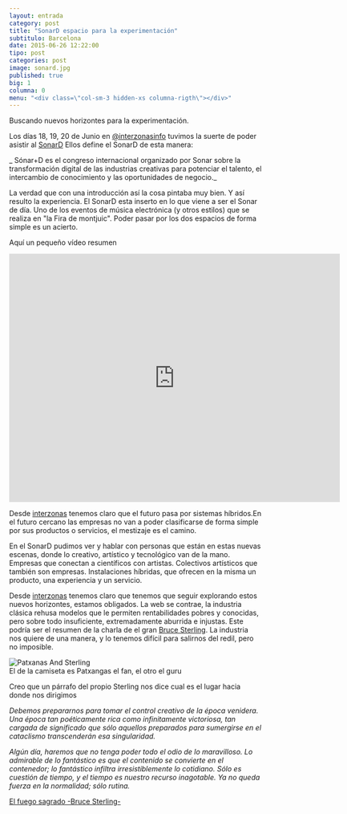 ```yaml
---
layout: entrada
category: post
title: "SonarD espacio para la experimentación"
subtitulo: Barcelona
date: 2015-06-26 12:22:00
tipo: post
categories: post
image: sonard.jpg
published: true
big: 1
columna: 0
menu: "<div class=\"col-sm-3 hidden-xs columna-rigth\"></div>"
---
```



Buscando nuevos horizontes para la experimentación.

<!--mas-->

Los días 18, 19, 20 de Junio en [@interzonasinfo](https://twitter.com/interzonasinfo) tuvimos la suerte de poder asistir al [SonarD](http://sonarplusd.com/es/) Ellos define el SonarD de esta manera: 

_ Sónar+D  es el congreso internacional organizado por Sonar sobre la transformación digital de las industrias creativas para potenciar el talento, el intercambio de conocimiento y las oportunidades de negocio._

La verdad que con una introducción así la cosa pintaba muy bien. Y así resulto la experiencia. El SonarD esta inserto en lo que viene a ser el Sonar de día. Uno de los eventos de música electrónica (y otros estilos) que se realiza en "la Fira de montjuic". Poder pasar por los dos espacios de forma simple es un acierto.

Aquí un pequeño vídeo resumen

<iframe width="660" height="495" src="https://www.youtube.com/embed/JQCDJqY1jQM" frameborder="0" allowfullscreen></iframe>

Desde [interzonas](http://labs.interzonas.info) tenemos claro que el futuro pasa por sistemas híbridos.En el futuro cercano las empresas no van a poder clasificarse de forma simple por sus productos o servicios, el mestizaje es el camino.

En el SonarD pudimos ver y hablar con personas que están en estas nuevas escenas, donde lo creativo, artístico y tecnológico van de la mano. Empresas que conectan a científicos con artistas. Colectivos artísticos que también son empresas. Instalaciones híbridas, que ofrecen en la misma un producto, una experiencia y un servicio.

Desde [interzonas](http://labs.interzonas.info) tenemos claro que tenemos que seguir explorando estos nuevos horizontes, estamos obligados. La web se contrae, la industria clásica rehusa modelos que le permiten rentabilidades pobres y conocidas, pero sobre todo insuficiente, extremadamente aburrida e injustas. Este podría ser el resumen de la charla de el gran [Bruce Sterling](http://brucesterling.tumblr.com/). La industria nos quiere de una manera, y lo tenemos difícil para salirnos del redil, pero no imposible.


<div class="img-wrapper">
  <img src="{{site.url}}/images/patxandsterling.jpg" class="img-responsive" alt="Patxanas And Sterling">
  <div class="img-footer">El de la camiseta es Patxangas el fan, el otro el guru</div>
</div>

Creo que un párrafo del propio Sterling nos dice cual es el lugar hacia donde nos dirigimos


_Debemos prepararnos para tomar el control creativo de la época venidera. Una época tan poéticamente rica como infinitamente victoriosa, tan cargada de significado que sólo aquellos preparados para sumergirse en el cataclismo transcenderán esa singularidad._

_Algún día, haremos que no tenga poder todo el odio de lo maravilloso. Lo admirable de lo fantástico es que el contenido se convierte en el contenedor; lo fantástico infiltra irresistiblemente lo cotidiano. Sólo es cuestión de tiempo, y el tiempo es nuestro recurso inagotable. Ya no queda fuerza en la normalidad; sólo rutina._

[El fuego sagrado -Bruce Sterling-](http://www.ciencia-ficcion.com/opinion/op00944.htm)












